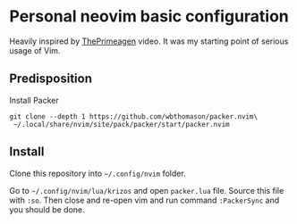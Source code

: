 # Personal neovim basic configuration

Heavily inspired by [ThePrimeagen](https://www.youtube.com/watch?v=w7i4amO_zaE) video. It was my starting point of serious usage of Vim.

## Predisposition

Install Packer

```
git clone --depth 1 https://github.com/wbthomason/packer.nvim\
 ~/.local/share/nvim/site/pack/packer/start/packer.nvim
```

## Install 

Clone this repository into `~/.config/nvim` folder.

Go to `~/.config/nvim/lua/krizos` and open `packer.lua` file. Source this file with `:so`.
Then close and re-open vim and run command `:PackerSync` and you should be done.

